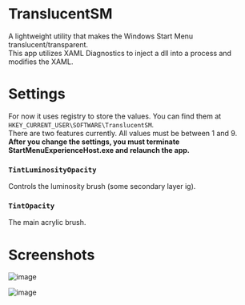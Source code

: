 # TranslucentSM
A lightweight utility that makes the Windows Start Menu translucent/transparent.<br>
This app utilizes XAML Diagnostics to inject a dll into a process and modifies the XAML.

# Settings
For now it uses registry to store the values. You can find them at ```HKEY_CURRENT_USER\SOFTWARE\TranslucentSM```. <br>
There are two features currently. All values must be between 1 and 9.<br>
**After you change the settings, you must terminate StartMenuExperienceHost.exe and relaunch the app.**
### `TintLuminosityOpacity` 
Controls the luminosity brush (some secondary layer ig). 

### `TintOpacity`
The main acrylic brush.

# Screenshots
![image](https://github.com/rounk-ctrl/TranslucentSM/assets/70931017/4a569f8c-f66a-45d3-9841-07d4a39a5063)

![image](https://github.com/rounk-ctrl/TranslucentSM/assets/70931017/5c81d8d3-880a-48bf-a863-4fb3ccf96b49)
